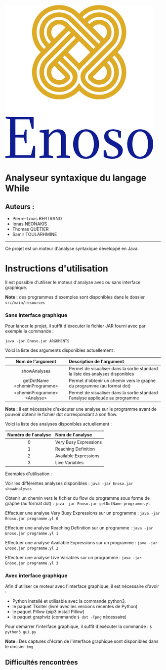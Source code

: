 
![](img/logo_small.png)

# Analyseur syntaxique du langage While

## Auteurs :
- Pierre-Louis BERTRAND
- Ionas NEONAKIS
- Thomas QUETIER
- Samir TOULARHMINE

---

Ce projet est un moteur d'analyse syntaxique développé en Java.

# Instructions d'utilisation

Il est possible d'utiliser le moteur d'analyse avec ou sans interface graphique.

**Note :** des programmes d'exemples sont disponibles dans le dossier ```src/main/resources```

### Sans interface graphique
Pour lancer le projet, il suffit d'éxecuter le fichier JAR fourni avec par exemple la commande : 

``` java -jar Enoso.jar ARGUMENTS ```

Voici la liste des arguments disponibles actuellement :

|        Nom de l'argument        | Description de l'argument                                                      |
|:-------------------------------:|:-------------------------------------------------------------------------------|
|          showAnalyses           | Permet de visualiser dans la sortie standard la liste des analyses disponibles |
| getDotName \<cheminProgramme\>  | Permet d'obtenir un chemin vers le graphe du programme (au format dot)         |
| \<cheminProgramme\> \<Analyse\> | Permet de visualiser dans la sortie standard l'analyse appliquée au programme  |

**Note :** il est nécessaire d'exécuter une analyse sur le programme avant de pouvoir obtenir le fichier dot
correspondant à son flow.

Voici la liste des analyses disponibles actuellement :

| Numéro de l'analyse | Nom de l'analyse      |
|:-------------------:|:----------------------|
|          0          | Very Busy Expressions |
|          1          | Reaching Definition   |
|          2          | Available Expressions |
|          3          | Live Variables        |

Exemples d'utilisation :

Voir les différentes analyses disponibles :
```java -jar Enoso.jar showAnalyses```

Obtenir un chemin vers le fichier du flow du programme sous forme de graphe (au format dot) :
```java -jar Enoso.jar getDotName programme.yl```

Effectuer une analyse Very Busy Expressions sur un programme :
```java -jar Enoso.jar programme.yl 0```

Effectuer une analyse Reaching Definition sur un programme :
```java -jar Enoso.jar programme.yl 1```

Effectuer une analyse Available Expressions sur un programme :
```java -jar Enoso.jar programme.yl 2```

Effectuer une analyse Live Variables sur un programme :
```java -jar Enoso.jar programme.yl 3```


### Avec interface graphique

Afin d'utiliser ce moteur avec l'interface graphique, il est nécessaire d'avoir :

- Python installé et utilisable avec la commande python3.
- le paquet Tkinter (livré avec les versions récentes de Python) 
- le paquet Pillow (pip3 install Pillow) 
- le paquet graphviz (commande ```$ dot -Tpng``` nécessaire)

Pour démarrer l'interface graphique, il suffit d'exécuter la commande :
```$ python3 gui.py```

**Note :** Des captures d'écran de l'interface graphique sont disponibles dans le dossier ```img```

## Difficultés rencontrées
